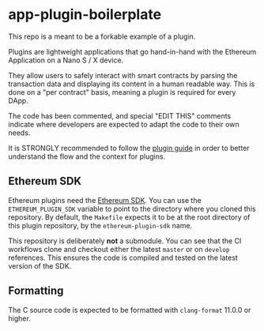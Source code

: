 # app-plugin-boilerplate

This repo is a meant to be a forkable example of a plugin.

Plugins are lightweight applications that go hand-in-hand with the Ethereum
Application on a Nano S / X device.

They allow users to safely interact with smart contracts by parsing the
transaction data and displaying its content in a human readable way. This is
done on a "per contract" basis, meaning a plugin is required for every DApp.

The code has been commented, and special "EDIT THIS" comments indicate where
developers are expected to adapt the code to their own needs.

It is STRONGLY recommended to follow the
[plugin guide](https://developers.ledger.com/docs/dapp/nano-plugin/overview/)
in order to better understand the flow and the context for plugins.

## Ethereum SDK

Ethereum plugins need the [Ethereum SDK](https://github.com/LedgerHQ/ethereum-plugin-sdk).
You can use the `ETHEREUM_PLUGIN_SDK` variable to point to the directory where you cloned
this repository. By default, the `Makefile` expects it to be at the root directory of this
plugin repository, by the `ethereum-plugin-sdk` name.

This repository is deliberately **not** a submodule. You can see that the CI workflows
clone and checkout either the latest `master` or on `develop` references. This ensures
the code is compiled and tested on the latest version of the SDK.

## Formatting

The C source code is expected to be formatted with `clang-format` 11.0.0 or higher.

